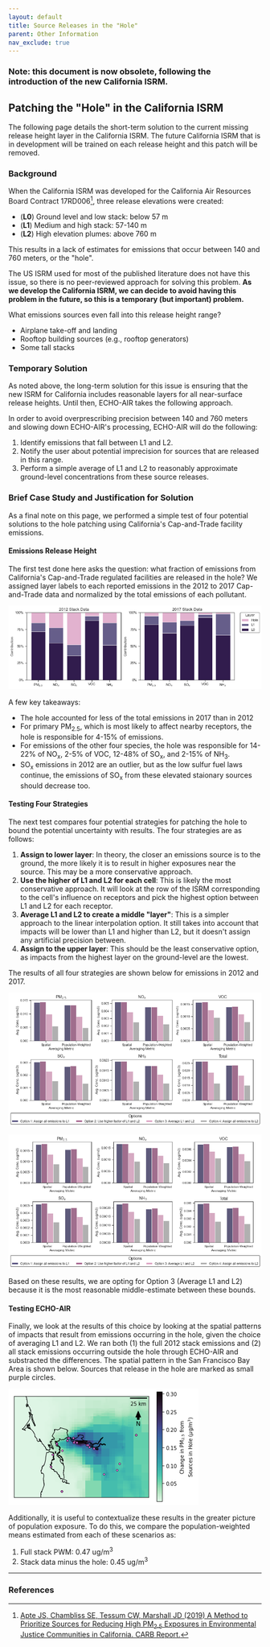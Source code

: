 ```yaml
---
layout: default
title: Source Releases in the "Hole"
parent: Other Information
nav_exclude: true
---
```

### Note: this document is now obsolete, following the introduction of the new California ISRM.

## Patching the "Hole" in the California ISRM
The following page details the short-term solution to the current missing release height layer in the California ISRM. The future California ISRM that is in development will be trained on each release height and this patch will be removed.

### Background
When the California ISRM was developed for the California Air Resources Board Contract 17RD006[^1], three release elevations were created:
* (<b>L0</b>) Ground level and low stack: below 57 m
* (<b>L1</b>) Medium and high stack: 57-140 m
* (<b>L2</b>) High elevation plumes: above 760 m

This results in a lack of estimates for emissions that occur between 140 and 760 meters, or the "hole". 

The US ISRM used for most of the published literature does not have this issue, so there is no peer-reviewed approach for solving this problem. <b>As we develop the California ISRM, we can decide to avoid having this problem in the future, so this is a temporary (but important) problem.</b>

What emissions sources even fall into this release height range?
* Airplane take-off and landing
* Rooftop building sources (e.g., rooftop generators)
* Some tall stacks

### Temporary Solution
As noted above, the long-term solution for this issue is ensuring that the new ISRM for California includes reasonable layers for all near-surface release heights. Until then, ECHO-AIR takes the following approach.

In order to avoid overprescribing precision between 140 and 760 meters and slowing down ECHO-AIR's processing, ECHO-AIR will do the following:
1. Identify emissions that fall between L1 and L2.
2. Notify the user about potential imprecision for sources that are released in this range.
3. Perform a simple average of L1 and L2 to reasonably approximate ground-level concentrations from these source releases.

### Brief Case Study and Justification for Solution
As a final note on this page, we performed a simple test of four potential solutions to the hole patching using California's Cap-and-Trade facility emissions. 

#### Emissions Release Height
The first test done here asks the question: what fraction of emissions from California's Cap-and-Trade regulated facilities are released in the hole? We assigned layer labels to each reported emissions in the 2012 to 2017 Cap-and-Trade data and normalized by the total emissions of each pollutant. 

![Emissions by release layer](/assets/hole_patch_images/emission_by_layer.png)

A few key takeaways: 
* The hole accounted for less of the total emissions in 2017 than in 2012
* For primary PM<sub>2.5</sub>, which is most likely to affect nearby receptors, the hole is responsible for 4-15% of emissions.
* For emissions of the other four species, the hole was responsible for 14-22% of NO<sub>x</sub>, 2-5% of VOC, 12-48% of SO<sub>x</sub>, and 2-15% of NH<sub>3</sub>. 
* SO<sub>x</sub> emissions in 2012 are an outlier, but as the low sulfur fuel laws continue, the emissions of SO<sub>x</sub> from these elevated staionary sources should decrease too.

#### Testing Four Strategies
The next test compares four potential strategies for patching the hole to bound the potential uncertainty with results. The four strategies are as follows:

1. **Assign to lower layer**: In theory, the closer an emissions source is to the ground, the more likely it is to result in higher exposures near the source. This may be a more conservative approach.
2. **Use the higher of L1 and L2 for each cell**: This is likely the most conservative approach. It will look at the row of the ISRM corresponding to the cell's influence on receptors and pick the highest option between L1 and L2 for each receptor.
3. **Average L1 and L2 to create a middle "layer"**: This is a simpler approach to the linear interpolation option. It still takes into account that impacts will be lower than L1 and higher than L2, but it doesn't assign any artificial precision between.
4. **Assign to the upper layer**: This should be the least conservative option, as impacts from the highest layer on the ground-level are the lowest.

The results of all four strategies are shown below for emissions in 2012 and 2017.

![Average concentration (spatial and population-weighted) for stack emissions in 2012](/assets/hole_patch_images/testing_method_2012.png)

![Average concentration (spatial and population-weighted) for stack emissions in 2017](/assets/hole_patch_images/testing_method_2017.png)

Based on these results, we are opting for Option 3 (Average L1 and L2) because it is the most reasonable middle-estimate between these bounds. 

#### Testing ECHO-AIR
Finally, we look at the results of this choice by looking at the spatial patterns of impacts that result from emissions occurring in the hole, given the choice of averaging L1 and L2. We ran both (1) the full 2012 stack emissions and (2) all stack emissions occurring outside the hole through ECHO-AIR and substracted the differences. The spatial pattern in the San Francisco Bay Area is shown below. Sources that release in the hole are marked as small purple circles.

![Map of spatial differences in the San Francisco Bay Area](/assets/hole_patch_images/spatial_differences.png)

Additionally, it is useful to contextualize these results in the greater picture of population exposure. To do this, we compare the population-weighted means estimated from each of these scenarios as:
1. Full stack PWM: 0.47 ug/m<sup>3</sup>
2. Stack data minus the hole: 0.45 ug/m<sup>3</sup>

----

### References
[^1]: [Apte JS, Chambliss SE, Tessum CW, Marshall JD (2019) A Method to Prioritize Sources for Reducing High PM<sub>2.5</sub> Exposures in Environmental Justice Communities in California. CARB Report.](https://ww2.arb.ca.gov/sites/default/files/classic/research/apr/past/17rd006.pdf)

